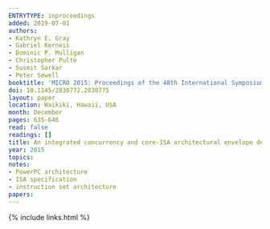 ```yaml
---
ENTRYTYPE: inproceedings
added: 2019-07-01
authors:
- Kathryn E. Gray
- Gabriel Kerneis
- Dominic P. Mulligan
- Christopher Pulte
- Susmit Sarkar
- Peter Sewell
booktitle: 'MICRO 2015: Proceedings of the 48th International Symposium on Microarchitecture (MICRO 2015)'
doi: 10.1145/2830772.2830775
layout: paper
location: Waikiki, Hawaii, USA
month: December
pages: 635-646
read: false
readings: []
title: An integrated concurrency and core-ISA architectural envelope definition, and test oracle, for IBM POWER multiprocessors
year: 2015
topics:
notes:
- PowerPC architecture
- ISA specification
- instruction set architecture
papers:
---
```


{% include links.html %}
